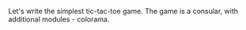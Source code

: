 Let's write the simplest tic-tac-toe game. 
The game is a consular, with additional modules - colorama.